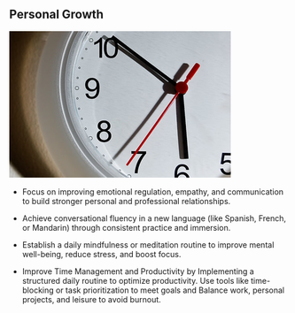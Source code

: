 ## Personal Growth

![Ryan_Hyde's = Time management](Ryan_Hyde's.jpg)

-  Focus on improving emotional regulation, empathy, and communication to build stronger personal and professional relationships.

- Achieve conversational fluency in a new language (like Spanish, French, or Mandarin) through consistent practice and immersion.

- Establish a daily mindfulness or meditation routine to improve mental well-being, reduce stress, and boost focus.

-  Improve Time Management and Productivity by Implementing a structured daily routine to optimize productivity. Use tools like time-blocking or task prioritization to meet goals and Balance work, personal projects, and leisure to avoid burnout.

